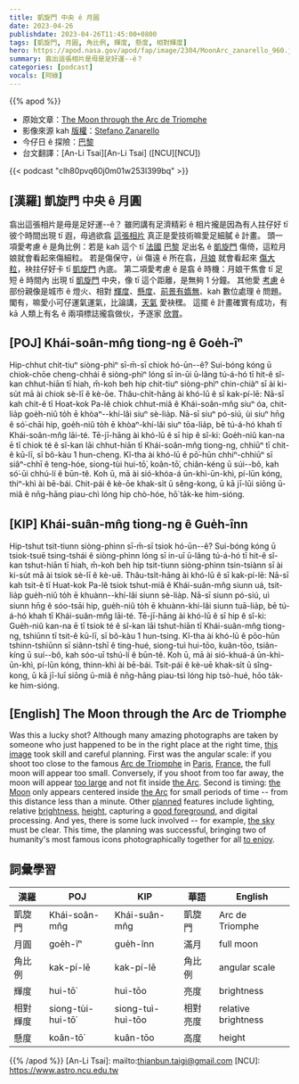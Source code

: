 ```yaml
---
title: 凱旋門 中央 ê 月圓
date: 2023-04-26
publishdate: 2023-04-26T11:45:00+0800
tags: [凱旋門, 月圓, 角比例, 輝度, 懸度, 相對輝度]
hero: https://apod.nasa.gov/apod/fap/image/2304/MoonArc_zanarello_960.jpg
summary: 翕出這張相片是毋是足好運--ê？
categories: [podcast]
vocals: [阿綠]
---
```


{{% apod %}}

- 原始文章：[The Moon through the Arc de Triomphe](https://apod.nasa.gov/apod/ap230426.html)
- 影像來源 kah [版權][copyright]：[Stefano Zanarello](https://www.instagram.com/stefano.zanarello/)
- 今仔日 ê 探險：[巴黎][Paris]
- 台文翻譯：[An-Li Tsai][An-Li Tsai] ([NCU][NCU])

{{< podcast "clh80pvq60j0m01w253l399bq" >}}

## [漢羅] 凱旋門 中央 ê 月圓
翕出這張相片是毋是足好運--ê？
雖罔講有足濟精彩 ê 相片攏是因為有人拄仔好 tī 彼个時間出現 tī 遐，毋過欲翕 [這張相片][this image] 真正是愛技術嘛愛足細膩 ê 計畫。
頭一項愛考慮 ê 是角比例：若是 kah 這个 tī [法國][France] [巴黎][Paris] 足出名 ê [凱旋門][Arc de Triomphe] 傷倚，這粒月娘就會看起來傷細粒。
若是傷保守，ùi 傷遠 ê 所在翕，[月娘][the Moon] 就會看起來 [傷大粒][too large]，袂拄仔好卡 tī [凱旋門][the Arc 1] 內底。
第二項愛考慮 ê 是翕 ê 時機：月娘干焦會 tī 足短 ê 時間內 出現 tī [凱旋門][the Arc 2] 中央，像 tī 這个距離，是無夠 1 分鐘。
其他愛 [考慮][planned] ê 部份親像是城市 ê 燈火、相對 [輝度][brightness]、[懸度][height]、[前景有媠無][good foreground]、kah 數位處理 ê 問題。
閣有，嘛愛小可仔運氣運氣，比論講，[天氣][the sky] 愛袂䆀。
這擺 ê 計畫確實有成功，有 kā 人類上有名 ê 兩項標誌攏翕做伙，予逐家 [欣賞][to enjoy]。

## [POJ] Khái-soân-mn̂g tiong-ng ê Goe̍h-îⁿ
Hip-chhut chit-tiuⁿ siòng-phìⁿ sī-m̄-sī chiok hó-ūn--ê?
Sui-bóng kóng ū chiok-chōe cheng-chhái ê siòng-phìⁿ lóng sī in-ūi ū-lâng tú-á-hó tī hit-ê sî-kan chhut-hiān tī hiah, m̄-koh beh hip chit-tiuⁿ siòng-phìⁿ chin-chiàⁿ sī ài ki-su̍t mā ài chiok sè-lī ê kè-ōe.
Thâu-chi̍t-hāng ài khó-lū ê sī kak-pí-lē: Nā-sī kah chit-ê tī Hoat-kok Pa-lê chiok chhut-miâ ê Khái-soân-mn̂g siuⁿ óa, chit-lia̍p goe̍h-niû to̍h ē khòaⁿ--khí-lâi siuⁿ sè-lia̍p.
Nā-sī siuⁿ pó-siú, ùi siuⁿ hn̄g ê só͘-chāi hip, goe̍h-niû to̍h ē khòaⁿ-khí-lâi siuⁿ tōa-lia̍p, bē tú-á-hó khah tī Khái-soân-mn̂g lāi-té.
Tē-jī-hāng ài khó-lū ê sī hip ê sî-ki: Goe̍h-niû kan-na ē tī chiok té ê sî-kan lāi chhut-hiān tī Khái-soân-mn̂g tiong-ng, chhiūⁿ tī chit-ê kū-lī, sī bô-kàu 1 hun-cheng.
Kî-tha ài khó-lū ê pō͘-hūn chhiⁿ-chhiūⁿ sī siâⁿ-chhī ê teng-hóe, siong-tùi hui-tō͘, koân-tō͘, chiân-kéng ū súi--bô, kah só͘-ūi chhú-lí ê būn-tê.
Koh ū, mā ài sió-khóa-á ūn-khì-ūn-khì, pí-lūn kóng, thiⁿ-khì ài bē-bái.
Chit-pái ê kè-ōe khak-si̍t ū sêng-kong, ū kā jī-lūi siōng ū-miâ ê nn̄g-hāng piau-chì lóng hip chò-hóe, hō͘ ta̍k-ke him-sióng.

## [KIP] Khái-suân-mn̂g tiong-ng ê Gue̍h-înn
Hip-tshut tsit-tiunn siòng-phìnn sī-m̄-sī tsiok hó-ūn--ê?
Sui-bóng kóng ū tsiok-tsuē tsing-tshái ê siòng-phìnn lóng sī in-uī ū-lâng tú-á-hó tī hit-ê sî-kan tshut-hiān tī hiah, m̄-koh beh hip tsit-tiunn siòng-phìnn tsin-tsiànn sī ài ki-su̍t mā ài tsiok sè-lī ê kè-uē.
Thâu-tsi̍t-hāng ài khó-lū ê sī kak-pí-lē: Nā-sī kah tsit-ê tī Huat-kok Pa-lê tsiok tshut-miâ ê Khái-suân-mn̂g siunn uá, tsit-lia̍p gue̍h-niû to̍h ē khuànn--khí-lâi siunn sè-lia̍p.
Nā-sī siunn pó-siú, uì siunn hn̄g ê sóo-tsāi hip, gue̍h-niû to̍h ē khuànn-khí-lâi siunn tuā-lia̍p, bē tú-á-hó khah tī Khái-suân-mn̂g lāi-té.
Tē-jī-hāng ài khó-lū ê sī hip ê sî-ki: Gue̍h-niû kan-na ē tī tsiok té ê sî-kan lāi tshut-hiān tī Khái-suân-mn̂g tiong-ng, tshiūnn tī tsit-ê kū-lī, sī bô-kàu 1 hun-tsing.
Kî-tha ài khó-lū ê pōo-hūn tshinn-tshiūnn sī siânn-tshī ê ting-hué, siong-tuì hui-tōo, kuân-tōo, tsiân-kíng ū suí--bô, kah sóo-uī tshú-lí ê būn-tê.
Koh ū, mā ài sió-khuá-á ūn-khì-ūn-khì, pí-lūn kóng, thinn-khì ài bē-bái.
Tsit-pái ê kè-uē khak-si̍t ū sîng-kong, ū kā jī-luī siōng ū-miâ ê nn̄g-hāng piau-tsì lóng hip tsò-hué, hōo ta̍k-ke him-sióng.

## [English] The Moon through the Arc de Triomphe
Was this a lucky shot?
Although many amazing photographs are taken by someone who just happened to be in the right place at the right time, [this image][this image] took skill and careful planning.
First was the angular scale: if you shoot too close to the famous [Arc de Triomphe][Arc de Triomphe] in [Paris][Paris], [France][France], the full moon will appear too small.
Conversely, if you shoot from too far away, the moon will appear [too large][too large] and not fit inside [the Arc][the Arc 1].
Second is timing: [the Moon][the Moon] only appears centered inside [the Arc][the Arc 2] for small periods of time -- from this distance less than a minute.
Other [planned][planned] features include lighting, relative [brightness][brightness], [height][height], capturing a [good foreground][good foreground], and digital processing.
And yes, there is some luck involved -- for example, [the sky][the sky] must be clear.
This time, the planning was successful, bringing two of humanity's most famous icons photographically together for all [to enjoy][to enjoy].

## 詞彙學習

|漢羅|POJ|KIP|華語|English|
|-|-|-|-|-|
|凱旋門|Khái-soân-mn̂g|Khái-suân-mn̂g|凱旋門|Arc de Triomphe|
|月圓|goe̍h-îⁿ|gue̍h-înn|滿月|full moon|
|角比例|kak-pí-lē|kak-pí-lē|角比例|angular scale|
|輝度|hui-tō͘|hui-tōo|亮度|brightness|
|相對輝度|siong-tùi-hui-tō͘|siong-tuì-hui-tōo|相對亮度|relative brightness|
|懸度|koân-tō͘|kuân-tōo|高度|height|

{{% /apod %}}
[An-Li Tsai]: mailto:thianbun.taigi@gmail.com
[NCU]: https://www.astro.ncu.edu.tw

[copyright]: https://apod.nasa.gov/apod/fap/lib/about_apod.html#srapply
[License]: https://creativecommons.org/licenses/by/2.0/

[this image]:https://www.instagram.com/p/CrER4JxslXM/
[Arc de Triomphe]:https://en.wikipedia.org/wiki/Arc_de_Triomphe
[Paris]:https://youtu.be/72kRM86V-dw
[France]:https://en.wikipedia.org/wiki/France
[too large]:https://media-be.chewy.com/wp-content/uploads/2019/10/29114842/pet-boops-main.jpg
[the Arc 1]:https://www.paris-arc-de-triomphe.fr/
[the Moon]:https://moon.nasa.gov/moon-in-motion/moon-phases/
[the Arc 2]:https://youtu.be/agnZuZkqW-M
[planned]:https://apod.nasa.gov/apod/ap210913.html
[brightness]:https://apod.nasa.gov/apod/ap230308.html
[height]:https://apod.nasa.gov/apod/ap110417.html
[good foreground]:https://apod.nasa.gov/apod/ap221213.html
[the sky]:https://apod.nasa.gov/apod/ap220321.html
[to enjoy]:https://www.boredpanda.com/blog/wp-content/uploads/2015/09/happy-cat-smiling-23__880.jpg
